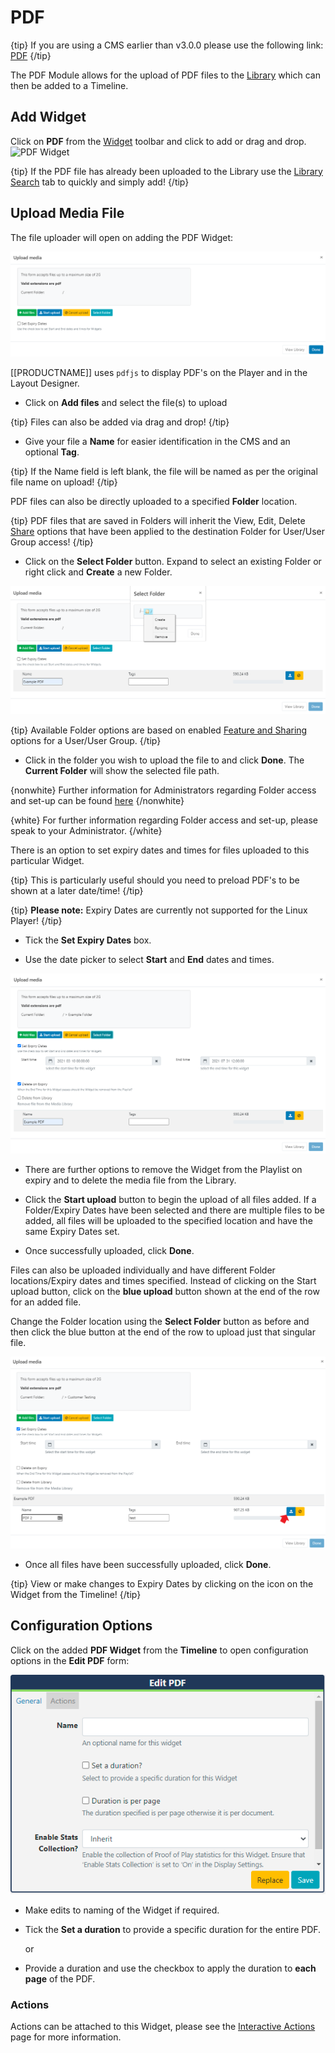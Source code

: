 <!--toc=widgets-->

# PDF

{tip}
If you are using a CMS earlier than v3.0.0 please use the following link: [PDF](media_module_pdf_2.html)
{/tip}

The PDF Module allows for the upload of PDF files to the [Library](media_library.html) which can then be added to a Timeline.

## Add Widget

Click on **PDF** from the [Widget](layouts_widgets.html) toolbar and click to add or drag and drop. ![PDF Widget](img/v2_media_pdf_widget.png)

{tip}
If the PDF file has already been uploaded to the Library use the [Library Search](layouts_library_search.html) tab to quickly and simply add!
{/tip}

## Upload Media File

The file uploader will open on adding the PDF Widget:

![PDF Add](img/v3_media_pdf_upload.png)

[[PRODUCTNAME]] uses `pdfjs` to display PDF's on the Player and in the Layout Designer.

- Click on **Add files** and select the file(s) to upload

{tip}
Files can also be added via drag and drop!
{/tip}

- Give your file a **Name** for easier identification in the CMS and an optional **Tag**.

{tip}
If the Name field is left blank, the file will be named as per the original file name on upload!
{/tip}

PDF files can also be directly uploaded to a specified **Folder** location.

{tip}
PDF files that are saved in Folders will inherit the View, Edit, Delete [Share](users_features_and_sharing.html) options that have been applied to the destination Folder for User/User Group access!
{/tip}

- Click on the **Select Folder** button. Expand to select an existing Folder or right click and **Create** a new Folder.

![Select Folder](img\v3_media_pdf_select_folder.png)

{tip}
Available Folder options are based on enabled [Feature and Sharing](users_features_and_sharing.html) options for a User/User Group.
{/tip}

- Click in the folder you wish to upload the file to and click **Done**. The **Current Folder** will show the selected file path.

{nonwhite}
Further information for Administrators regarding Folder access and set-up can be found [here](https://xibo.org.uk/docs/setup/folders-administration)
{/nonwhite}

{white}
For further information regarding Folder access and set-up, please speak to your Administrator.
{/white}

There is an option to set expiry dates and times for files uploaded to this particular Widget.

{tip}
This is particularly useful should you need to preload PDF's to be shown at a later date/time!
{/tip}

{tip}
**Please note:** Expiry Dates are currently not supported for the Linux Player!
{/tip}

- Tick the **Set Expiry Dates** box.

- Use the date picker to select **Start** and **End** dates and times.

![Expiry Dates](img\v3_media_pdf_expiry_dates.png)

- There are further options to remove the Widget from the Playlist on expiry and to delete the media file from the Library.


- Click the **Start upload** button to begin the upload of all files added. If a Folder/Expiry Dates have been selected and there are multiple files to be added, all files will be uploaded to the specified location and have the same Expiry Dates set.
- Once successfully uploaded, click **Done**.

Files can also be uploaded individually and have different Folder locations/Expiry dates and times specified.
Instead of clicking on the Start upload button, click on the **blue upload** button shown at the end of the row for an added file. 

Change the Folder location using the **Select Folder** button as before and then click the blue button at the end of the row to upload just that singular file.

![Multiple Files](img\v3_media_pdf_multiple_files.png)

- Once all files have been successfully uploaded, click **Done**.

{tip}
View or make changes to Expiry Dates by clicking on the icon on the Widget from the Timeline!
{/tip}

## Configuration Options

Click on the added **PDF  Widget** from the **Timeline** to open configuration options in the **Edit PDF** form:

![Edit Options](img/v3_media_pdf_edit_options.png)

- Make edits to naming of the Widget if required.

- Tick the **Set a duration** to provide a specific duration for the entire PDF.

  or

- Provide a duration and use the checkbox to apply the duration to **each page** of the PDF.

### Actions

Actions can be attached to this Widget, please see the [Interactive Actions](layouts_interactive_actions.html) page for more information.